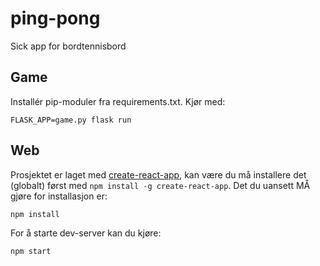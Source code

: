 # ping-pong
Sick app for bordtennisbord

## Game
Installér pip-moduler fra requirements.txt.
Kjør med:

```
FLASK_APP=game.py flask run
```

## Web
Prosjektet er laget med [create-react-app](https://github.com/facebookincubator/create-react-app), kan være du må installere det (globalt) først med `npm install -g create-react-app`.
Det du uansett MÅ gjøre for installasjon er:

```
npm install
```

For å starte dev-server kan du kjøre:

```
npm start
```
